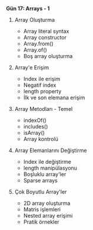 **Gün 17: Arrays - 1**

1. Array Oluşturma
    
    - Array literal syntax
    - Array constructor
    - Array.from()
    - Array.of()
    - Boş array oluşturma
2. Array'e Erişim
    
    - Index ile erişim
    - Negatif index
    - length property
    - İlk ve son elemana erişim
3. Array Metodları - Temel
    
    - indexOf()
    - includes()
    - isArray()
    - Array kontrolü
4. Array Elemanlarını Değiştirme
    
    - Index ile değiştirme
    - length manipülasyonu
    - Boşluklu array'ler
    - Sparse arrays
5. Çok Boyutlu Array'ler
    
    - 2D array oluşturma
    - Matris işlemleri
    - Nested array erişimi
    - Pratik örnekler

